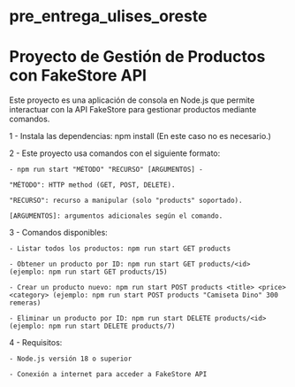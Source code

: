 # pre_entrega_ulises_oreste

# Proyecto de Gestión de Productos con FakeStore API

Este proyecto es una aplicación de consola en Node.js que permite interactuar con la API FakeStore para gestionar productos mediante comandos.


1 - Instala las dependencias: npm install (En este caso no es necesario.)


2 - Este proyecto usa comandos con el siguiente formato:

    - npm run start "MÉTODO" "RECURSO" [ARGUMENTOS] -

    "MÉTODO": HTTP method (GET, POST, DELETE).

    "RECURSO": recurso a manipular (solo "products" soportado).

    [ARGUMENTOS]: argumentos adicionales según el comando.


3 - Comandos disponibles: 

    - Listar todos los productos: npm run start GET products

    - Obtener un producto por ID: npm run start GET products/<id> (ejemplo: npm run start GET products/15)

    - Crear un producto nuevo: npm run start POST products <title> <price> <category> (ejemplo: npm run start POST products "Camiseta Dino" 300 remeras)

    - Eliminar un producto por ID: npm run start DELETE products/<id> (ejemplo: npm run start DELETE products/7) 


4 - Requisitos: 

    - Node.js versión 18 o superior

    - Conexión a internet para acceder a FakeStore API










